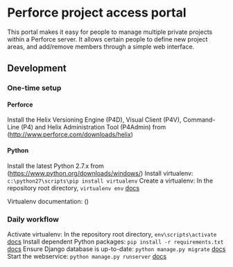 # Perforce project access portal

This portal makes it easy for people to manage multiple private projects within a Perforce server.
It allows certain people to define new project areas, and add/remove members through a simple web interface.

## Development

### One-time setup

#### Perforce

Install the Helix Versioning Engine (P4D), Visual Client (P4V), Command-Line (P4) and Helix Administration Tool (P4Admin) from (http://www.perforce.com/downloads/helix)

#### Python

Install the latest Python 2.7.x from (https://www.python.org/downloads/windows/)
Install virtualenv: `c:\python27\scripts\pip install virtualenv`
Create a virtualenv: In the repository root directory, `virtualenv env` [docs](https://virtualenv.pypa.io/en/latest/userguide.html)

Virtualenv documentation: ()

### Daily workflow

Activate virtualenv: In the repository root directory, `env\scripts\activate` [docs](https://virtualenv.pypa.io/en/latest/userguide.html)
Install dependent Python packages: `pip install -r requirements.txt` [docs](https://pip.pypa.io/en/latest/user_guide.html#requirements-files)
Ensure Django database is up-to-date: `python manage.py migrate` [docs](https://docs.djangoproject.com/en/1.8/topics/migrations/)
Start the webservice: `python manage.py runserver` [docs](https://docs.djangoproject.com/en/1.8/ref/django-admin/)

